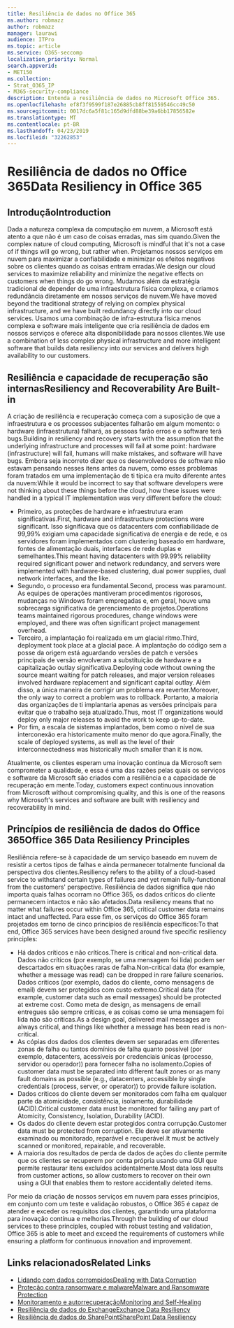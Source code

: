 ```yaml
---
title: Resiliência de dados no Office 365
ms.author: robmazz
author: robmazz
manager: laurawi
audience: ITPro
ms.topic: article
ms.service: O365-seccomp
localization_priority: Normal
search.appverid:
- MET150
ms.collection:
- Strat_O365_IP
- M365-security-compliance
description: Entenda a resiliência de dados no Microsoft Office 365.
ms.openlocfilehash: ef8f3f9599f187e26885cb8ff81559546cc49c50
ms.sourcegitcommit: 0017dc6a5f81c165d9dfd88be39a6bb17856582e
ms.translationtype: MT
ms.contentlocale: pt-BR
ms.lasthandoff: 04/23/2019
ms.locfileid: "32262853"
---
```

# <a name="data-resiliency-in-office-365"></a><span data-ttu-id="7e581-103">Resiliência de dados no Office 365</span><span class="sxs-lookup"><span data-stu-id="7e581-103">Data Resiliency in Office 365</span></span>

## <a name="introduction"></a><span data-ttu-id="7e581-104">Introdução</span><span class="sxs-lookup"><span data-stu-id="7e581-104">Introduction</span></span>
<span data-ttu-id="7e581-105">Dada a natureza complexa da computação em nuvem, a Microsoft está atento a que não é um caso de coisas erradas, mas sim quando.</span><span class="sxs-lookup"><span data-stu-id="7e581-105">Given the complex nature of cloud computing, Microsoft is mindful that it's not a case of if things will go wrong, but rather when.</span></span> <span data-ttu-id="7e581-106">Projetamos nossos serviços em nuvem para maximizar a confiabilidade e minimizar os efeitos negativos sobre os clientes quando as coisas entram erradas.</span><span class="sxs-lookup"><span data-stu-id="7e581-106">We design our cloud services to maximize reliability and minimize the negative effects on customers when things do go wrong.</span></span> <span data-ttu-id="7e581-107">Mudamos além da estratégia tradicional de depender de uma infraestrutura física complexa, e criamos redundância diretamente em nossos serviços de nuvem.</span><span class="sxs-lookup"><span data-stu-id="7e581-107">We have moved beyond the traditional strategy of relying on complex physical infrastructure, and we have built redundancy directly into our cloud services.</span></span> <span data-ttu-id="7e581-108">Usamos uma combinação de infra-estrutura física menos complexa e software mais inteligente que cria resiliência de dados em nossos serviços e oferece alta disponibilidade para nossos clientes.</span><span class="sxs-lookup"><span data-stu-id="7e581-108">We use a combination of less complex physical infrastructure and more intelligent software that builds data resiliency into our services and delivers high availability to our customers.</span></span> 

## <a name="resiliency-and-recoverability-are-built-in"></a><span data-ttu-id="7e581-109">Resiliência e capacidade de recuperação são internas</span><span class="sxs-lookup"><span data-stu-id="7e581-109">Resiliency and Recoverability Are Built-in</span></span> 
<span data-ttu-id="7e581-110">A criação de resiliência e recuperação começa com a suposição de que a infraestrutura e os processos subjacentes falharão em algum momento: o hardware (infraestrutura) falhará, as pessoas farão erros e o software terá bugs.</span><span class="sxs-lookup"><span data-stu-id="7e581-110">Building in resiliency and recovery starts with the assumption that the underlying infrastructure and processes will fail at some point: hardware (infrastructure) will fail, humans will make mistakes, and software will have bugs.</span></span> <span data-ttu-id="7e581-111">Embora seja incorreto dizer que os desenvolvedores de software não estavam pensando nesses itens antes da nuvem, como esses problemas foram tratados em uma implementação de ti típica era muito diferente antes da nuvem:</span><span class="sxs-lookup"><span data-stu-id="7e581-111">While it would be incorrect to say that software developers were not thinking about these things before the cloud, how these issues were handled in a typical IT implementation was very different before the cloud:</span></span> 
- <span data-ttu-id="7e581-112">Primeiro, as proteções de hardware e infraestrutura eram significativas.</span><span class="sxs-lookup"><span data-stu-id="7e581-112">First, hardware and infrastructure protections were significant.</span></span> <span data-ttu-id="7e581-113">Isso significava que os datacenters com confiabilidade de 99,99% exigiam uma capacidade significativa de energia e de rede, e os servidores foram implementados com clustering baseado em hardware, fontes de alimentação duais, interfaces de rede duplas e semelhantes.</span><span class="sxs-lookup"><span data-stu-id="7e581-113">This meant having datacenters with 99.99% reliability required significant power and network redundancy, and servers were implemented with hardware-based clustering, dual power supplies, dual network interfaces, and the like.</span></span> 
- <span data-ttu-id="7e581-114">Segundo, o processo era fundamental.</span><span class="sxs-lookup"><span data-stu-id="7e581-114">Second, process was paramount.</span></span> <span data-ttu-id="7e581-115">As equipes de operações mantiveram procedimentos rigorosos, mudanças no Windows foram empregadas e, em geral, houve uma sobrecarga significativa de gerenciamento de projetos.</span><span class="sxs-lookup"><span data-stu-id="7e581-115">Operations teams maintained rigorous procedures, change windows were employed, and there was often significant project management overhead.</span></span> 
- <span data-ttu-id="7e581-116">Terceiro, a implantação foi realizada em um glacial ritmo.</span><span class="sxs-lookup"><span data-stu-id="7e581-116">Third, deployment took place at a glacial pace.</span></span> <span data-ttu-id="7e581-117">A implantação do código sem a posse da origem está aguardando versões de patch e versões principais de versão envolveram a substituição de hardware e a capitalização outlay significativa.</span><span class="sxs-lookup"><span data-stu-id="7e581-117">Deploying code without owning the source meant waiting for patch releases, and major version releases involved hardware replacement and significant capital outlay.</span></span> <span data-ttu-id="7e581-118">Além disso, a única maneira de corrigir um problema era reverter.</span><span class="sxs-lookup"><span data-stu-id="7e581-118">Moreover, the only way to correct a problem was to rollback.</span></span> <span data-ttu-id="7e581-119">Portanto, a maioria das organizações de ti implantaria apenas as versões principais para evitar que o trabalho seja atualizado.</span><span class="sxs-lookup"><span data-stu-id="7e581-119">Thus, most IT organizations would deploy only major releases to avoid the work to keep up-to-date.</span></span> 
- <span data-ttu-id="7e581-120">Por fim, a escala de sistemas implantados, bem como o nível de sua interconexão era historicamente muito menor do que agora.</span><span class="sxs-lookup"><span data-stu-id="7e581-120">Finally, the scale of deployed systems, as well as the level of their interconnectedness was historically much smaller than it is now.</span></span> 

<span data-ttu-id="7e581-121">Atualmente, os clientes esperam uma inovação contínua da Microsoft sem comprometer a qualidade, e essa é uma das razões pelas quais os serviços e software da Microsoft são criados com a resiliência e a capacidade de recuperação em mente.</span><span class="sxs-lookup"><span data-stu-id="7e581-121">Today, customers expect continuous innovation from Microsoft without compromising quality, and this is one of the reasons why Microsoft's services and software are built with resiliency and recoverability in mind.</span></span> 

## <a name="office-365-data-resiliency-principles"></a><span data-ttu-id="7e581-122">Princípios de resiliência de dados do Office 365</span><span class="sxs-lookup"><span data-stu-id="7e581-122">Office 365 Data Resiliency Principles</span></span> 
<span data-ttu-id="7e581-123">Resiliência refere-se à capacidade de um serviço baseado em nuvem de resistir a certos tipos de falhas e ainda permanecer totalmente funcional da perspectiva dos clientes.</span><span class="sxs-lookup"><span data-stu-id="7e581-123">Resiliency refers to the ability of a cloud-based service to withstand certain types of failures and yet remain fully-functional from the customers' perspective.</span></span> <span data-ttu-id="7e581-124">Resiliência de dados significa que não importa quais falhas ocorram no Office 365, os dados críticos do cliente permanecem intactos e não são afetados.</span><span class="sxs-lookup"><span data-stu-id="7e581-124">Data resiliency means that no matter what failures occur within Office 365, critical customer data remains intact and unaffected.</span></span> <span data-ttu-id="7e581-125">Para esse fim, os serviços do Office 365 foram projetados em torno de cinco princípios de resiliência específicos:</span><span class="sxs-lookup"><span data-stu-id="7e581-125">To that end, Office 365 services have been designed around five specific resiliency principles:</span></span> 
- <span data-ttu-id="7e581-126">Há dados críticos e não críticos.</span><span class="sxs-lookup"><span data-stu-id="7e581-126">There is critical and non-critical data.</span></span> <span data-ttu-id="7e581-127">Dados não críticos (por exemplo, se uma mensagem foi lida) podem ser descartados em situações raras de falha.</span><span class="sxs-lookup"><span data-stu-id="7e581-127">Non-critical data (for example, whether a message was read) can be dropped in rare failure scenarios.</span></span> <span data-ttu-id="7e581-128">Dados críticos (por exemplo, dados do cliente, como mensagens de email) devem ser protegidos com custo extremo.</span><span class="sxs-lookup"><span data-stu-id="7e581-128">Critical data (for example, customer data such as email messages) should be protected at extreme cost.</span></span> <span data-ttu-id="7e581-129">Como meta de design, as mensagens de email entregues são sempre críticas, e as coisas como se uma mensagem foi lida não são críticas.</span><span class="sxs-lookup"><span data-stu-id="7e581-129">As a design goal, delivered mail messages are always critical, and things like whether a message has been read is non-critical.</span></span> 
- <span data-ttu-id="7e581-130">As cópias dos dados dos clientes devem ser separadas em diferentes zonas de falha ou tantos domínios de falha quanto possível (por exemplo, datacenters, acessíveis por credenciais únicas (processo, servidor ou operador)) para fornecer falha no isolamento.</span><span class="sxs-lookup"><span data-stu-id="7e581-130">Copies of customer data must be separated into different fault zones or as many fault domains as possible (e.g., datacenters, accessible by single credentials (process, server, or operator)) to provide failure isolation.</span></span> 
- <span data-ttu-id="7e581-131">Dados críticos do cliente devem ser monitorados com falha em qualquer parte da atomicidade, consistência, isolamento, durabilidade (ACID).</span><span class="sxs-lookup"><span data-stu-id="7e581-131">Critical customer data must be monitored for failing any part of Atomicity, Consistency, Isolation, Durability (ACID).</span></span> 
- <span data-ttu-id="7e581-132">Os dados do cliente devem estar protegidos contra corrupção.</span><span class="sxs-lookup"><span data-stu-id="7e581-132">Customer data must be protected from corruption.</span></span> <span data-ttu-id="7e581-133">Ele deve ser ativamente examinado ou monitorado, reparável e recuperável.</span><span class="sxs-lookup"><span data-stu-id="7e581-133">It must be actively scanned or monitored, repairable, and recoverable.</span></span> 
- <span data-ttu-id="7e581-134">A maioria dos resultados de perda de dados de ações do cliente permite que os clientes se recuperem por conta própria usando uma GUI que permite restaurar itens excluídos acidentalmente.</span><span class="sxs-lookup"><span data-stu-id="7e581-134">Most data loss results from customer actions, so allow customers to recover on their own using a GUI that enables them to restore accidentally deleted items.</span></span> 
 
<span data-ttu-id="7e581-135">Por meio da criação de nossos serviços em nuvem para esses princípios, em conjunto com um teste e validação robustos, o Office 365 é capaz de atender e exceder os requisitos dos clientes, garantindo uma plataforma para inovação contínua e melhorias.</span><span class="sxs-lookup"><span data-stu-id="7e581-135">Through the building of our cloud services to these principles, coupled with robust testing and validation, Office 365 is able to meet and exceed the requirements of customers while ensuring a platform for continuous innovation and improvement.</span></span> 

## <a name="related-links"></a><span data-ttu-id="7e581-136">Links relacionados</span><span class="sxs-lookup"><span data-stu-id="7e581-136">Related Links</span></span>

- [<span data-ttu-id="7e581-137">Lidando com dados corrompidos</span><span class="sxs-lookup"><span data-stu-id="7e581-137">Dealing with Data Corruption</span></span>](office-365-dealing-with-data-corruption.md)
- [<span data-ttu-id="7e581-138">Proteção contra ransomware e malware</span><span class="sxs-lookup"><span data-stu-id="7e581-138">Malware and Ransomware Protection</span></span>](office-365-malware-and-ransomware-protection.md)
- [<span data-ttu-id="7e581-139">Monitoramento e autorrecuperação</span><span class="sxs-lookup"><span data-stu-id="7e581-139">Monitoring and Self-Healing</span></span>](office-365-monitoring-and-self-healing.md)
- [<span data-ttu-id="7e581-140">Resiliência de dados do Exchange</span><span class="sxs-lookup"><span data-stu-id="7e581-140">Exchange Data Resiliency</span></span>](office-365-exchange-data-resiliency.md)
- [<span data-ttu-id="7e581-141">Resiliência de dados do SharePoint</span><span class="sxs-lookup"><span data-stu-id="7e581-141">SharePoint Data Resiliency</span></span>](office-365-sharepoint-data-resiliency.md)